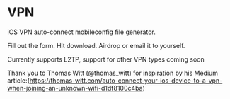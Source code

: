 # VPN
iOS VPN auto-connect mobileconfig file generator.

Fill out the form. Hit download. Airdrop or email it to yourself.

Currently supports L2TP, support for other VPN types coming soon

Thank you to Thomas Witt (@thomas_witt) for inspiration by his Medium article:(https://thomas-witt.com/auto-connect-your-ios-device-to-a-vpn-when-joining-an-unknown-wifi-d1df8100c4ba)

